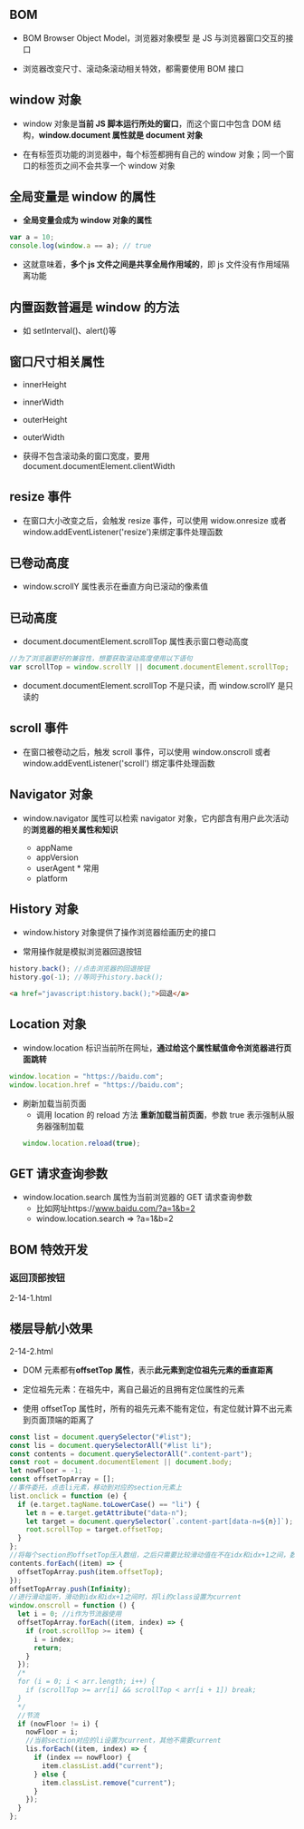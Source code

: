 ## BOM

- BOM Browser Object Model，浏览器对象模型 是 JS 与浏览器窗口交互的接口

- 浏览器改变尺寸、滚动条滚动相关特效，都需要使用 BOM 接口

## window 对象

- window 对象是**当前 JS 脚本运行所处的窗口**，而这个窗口中包含 DOM 结构，**window.document 属性就是 document 对象**

- 在有标签页功能的浏览器中，每个标签都拥有自己的 window 对象；同一个窗口的标签页之间不会共享一个 window 对象

## 全局变量是 window 的属性

- **全局变量会成为 window 对象的属性**

```js
var a = 10;
console.log(window.a == a); // true
```

- 这就意味着，**多个 js 文件之间是共享全局作用域的**，即 js 文件没有作用域隔离功能

## 内置函数普遍是 window 的方法

- 如 setInterval()、alert()等

## 窗口尺寸相关属性

- innerHeight

- innerWidth

- outerHeight

- outerWidth

- 获得不包含滚动条的窗口宽度，要用 document.documentElement.clientWidth

## resize 事件

- 在窗口大小改变之后，会触发 resize 事件，可以使用 widow.onresize 或者 window.addEventListener('resize')来绑定事件处理函数

## 已卷动高度

- window.scrollY 属性表示在垂直方向已滚动的像素值

## 已动高度

- document.documentElement.scrollTop 属性表示窗口卷动高度

```js
//为了浏览器更好的兼容性，想要获取滚动高度使用以下语句
var scrollTop = window.scrollY || document.documentElement.scrollTop;
```

- document.documentElement.scrollTop 不是只读，而 window.scrollY 是只读的

## scroll 事件

- 在窗口被卷动之后，触发 scroll 事件，可以使用 window.onscroll 或者 window.addEventListener('scroll') 绑定事件处理函数

## Navigator 对象

- window.navigator 属性可以检索 navigator 对象，它内部含有用户此次活动的**浏览器的相关属性和知识**

  - appName
  - appVersion
  - userAgent \* 常用
  - platform

## History 对象

- window.history 对象提供了操作浏览器绘画历史的接口

- 常用操作就是模拟浏览器回退按钮

```javascript
history.back(); //点击浏览器的回退按钮
history.go(-1); //等同于history.back();
```

```html
<a href="javascript:history.back();">回退</a>
```

## Location 对象

- window.location 标识当前所在网址，**通过给这个属性赋值命令浏览器进行页面跳转**

```javascript
window.location = "https://baidu.com";
window.location.href = "https://baidu.com";
```

- 刷新加载当前页面
  - 调用 location 的 reload 方法 **重新加载当前页面**，参数 true 表示强制从服务器强制加载
  ```js
  window.location.reload(true);
  ```

## GET 请求查询参数

- window.location.search 属性为当前浏览器的 GET 请求查询参数
  - 比如网址https://www.baidu.com/?a=1&b=2
  - window.location.search => ?a=1&b=2

## BOM 特效开发

### 返回顶部按钮

2-14-1.html

## 楼层导航小效果

2-14-2.html

- DOM 元素都有**offsetTop 属性**，表示**此元素到定位祖先元素的垂直距离**

- 定位祖先元素：在祖先中，离自己最近的且拥有定位属性的元素

- 使用 offsetTop 属性时，所有的祖先元素不能有定位，有定位就计算不出元素到页面顶端的距离了

```js
const list = document.querySelector("#list");
const lis = document.querySelectorAll("#list li");
const contents = document.querySelectorAll(".content-part");
const root = document.documentElement || document.body;
let nowFloor = -1;
const offsetTopArray = [];
//事件委托，点击li元素，移动到对应的section元素上
list.onclick = function (e) {
  if (e.target.tagName.toLowerCase() == "li") {
    let n = e.target.getAttribute("data-n");
    let target = document.querySelector(`.content-part[data-n=${n}]`);
    root.scrollTop = target.offsetTop;
  }
};
//将每个section的offsetTop压入数组，之后只需要比较滑动值在不在idx和idx+1之间，数组比section多一位，多的一位设置为Infinity
contents.forEach((item) => {
  offsetTopArray.push(item.offsetTop);
});
offsetTopArray.push(Infinity);
//进行滑动监听，滑动到idx和idx+1之间时，将li的class设置为current
window.onscroll = function () {
  let i = 0; //i作为节流器使用
  offsetTopArray.forEach((item, index) => {
    if (root.scrollTop >= item) {
      i = index;
      return;
    }
  });
  /*
  for (i = 0; i < arr.length; i++) {
    if (scrollTop >= arr[i] && scrollTop < arr[i + 1]) break;
  }
  */
  //节流
  if (nowFloor != i) {
    nowFloor = i;
    //当前section对应的li设置为current，其他不需要current
    lis.forEach((item, index) => {
      if (index == nowFloor) {
        item.classList.add("current");
      } else {
        item.classList.remove("current");
      }
    });
  }
};
```
